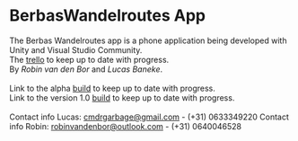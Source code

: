 # BerbasWandelroutes App

The Berbas Wandelroutes app is a phone application being developed with Unity and Visual Studio Community.</br>
The [trello](https://trello.com/b/ThBiYBM8/berbaswandelroutes) to keep up to date with progress.</br>
By _Robin van den Bor_ and _Lucas Baneke_.</br>
</br>
Link to the alpha [build](does_not_exist_yet) to keep up to date with progress.</br>
Link to the version 1.0 [build](does_not_exist_yet) to keep up to date with progress.</br>
</br>
Contact info Lucas: cmdrgarbage@gmail.com - (+31) 0633349220
Contact info Robin: robinvandenbor@outlook.com - (+31) 0640046528
